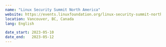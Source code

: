 ```yaml
---
name: "Linux Security Summit North America"
website: https://events.linuxfoundation.org/linux-security-summit-north-america/
location: Vancouver, BC, Canada
lang: English

date_start: 2023-05-10
date_end:   2023-05-12
---
```


